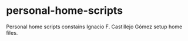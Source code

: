 # personal-home-scripts
Personal home scripts constains Ignacio F. Castillejo Gómez setup home files.
